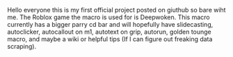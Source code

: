 Hello everyone this is my first official project posted on giuthub so bare wiht me. The Roblox game the macro is used for is Deepwoken.
This macro currently has a bigger parry cd bar and will hopefully have slidecasting, autoclicker, autocallout on m1, autotext on grip, autorun,
golden tounge macro, and maybe a wiki or helpful tips (If I can figure out freaking data scraping).
